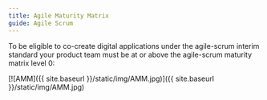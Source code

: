 ```yaml
---
title: Agile Maturity Matrix
guide: Agile Scrum
---
```


To be eligible to co-create digital applications under the agile-scrum interim standard your product team must be at or above the agile-scrum maturity matrix level 0:

[![AMM]({{ site.baseurl }}/static/img/AMM.jpg)]({{ site.baseurl }}/static/img/AMM.jpg)

